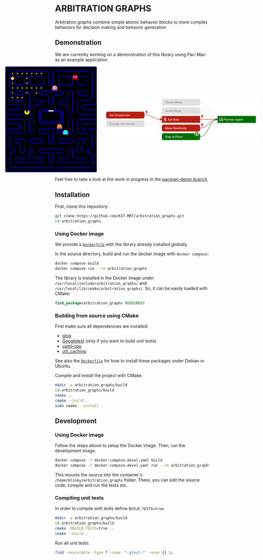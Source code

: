 # ARBITRATION GRAPHS

Arbitration graphs combine simple atomic behavior blocks to more complex behaviors for decision making and behavior generation

## Demonstration

We are currently working on a demonstration of this library using Pac-Man as an example application.

<p float="left" style="display: flex; justify-content: center; align-items: center; gap: 30px;">
  <img src="docs/pacman_scenario.png" width="300" />
  <img src="docs/pacman_arbitrator_safe.svg" width="500" /> 
</p>

Feel free to take a look at the work in progress in the [pacman-demo branch](https://github.com/KIT-MRT/arbitration_graphs/tree/pacman-demo).

## Installation

First, clone this repository:

```bash
git clone https://github.com/KIT-MRT/arbitration_graphs.git
cd arbitration_graphs
```


### Using Docker image

We provide a [`Dockerfile`](./Dockerfile) with the library already installed globally.

In the source directory, build and run the docker image with `docker compose`:

```bash
docker compose build
docker compose run --rm arbitration_graphs
```

The library is installed in the Docker image under `/usr/local/include/arbitration_graphs/` and `/usr/local/lib/cmake/arbitration_graphs/`.
So, it can be easily loaded with CMake:

```cmake
find_package(arbitration_graphs REQUIRED)
```


### Building from source using CMake

First make sure all dependencies are installed:
- [glog](https://github.com/google/glog)
- [Googletest](https://github.com/google/googletest) (only if you want to build unit tests)
- [yaml-cpp](https://github.com/jbeder/yaml-cpp)
- [util_caching](https://github.com/KIT-MRT/util_caching)

See also the [`Dockerfile`](./Dockerfile) for how to install these packages under Debian or Ubuntu.

Compile and install the project with CMake:

```bash
mkdir -p arbitration_graphs/build
cd arbitration_graphs/build
cmake ..
cmake --build .
sudo cmake --install .
```


## Development

### Using Docker image

Follow the steps above to setup the Docker image.
Then, run the development image.

```bash
docker compose -f docker-compose.devel.yaml build
docker compose -f docker-compose.devel.yaml run --rm arbitration_graphs_devel
```

This mounts the source into the container's `/home/blinky/arbitration_graphs` folder.
There, you can edit the source code, compile and run the tests etc.


### Compiling unit tests

In order to compile with tests define `BUILD_TESTS=true`
```bash
mkdir -p arbitration_graphs/build
cd arbitration_graphs/build
cmake -DBUILD_TESTS=true ..
cmake --build .
```

Run all unit tests:

```bash
find -executable -type f -name '*-gtest-*' -exec {} \;
```

